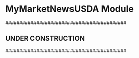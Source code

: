 # MyMarketNewsUSDA Module

###########################################
## UNDER CONSTRUCTION 
###########################################
 

